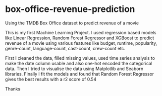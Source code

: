 # box-office-revenue-prediction
Using the TMDB Box Office dataset to predict revenue of a movie

This is my first Machine Learning Project. I used regression based models like Linear Regression, Random Forest Regressor and XGBoost to predict 
revenue of a movie using various features like budget, runtime, popularity, genre-count, language-count, cast-count, crew-count etc.

First I cleaned the data, filled missing values, used time series analysis to make the date column usable and also one-hot encoded the categorical data.
Then I tried to visualise the data using Matplotlib and Seaborn libraries.
Finally I fit the models and found that Random Forest Regressor gives the best results with a r2 score of 0.54

Thanks
